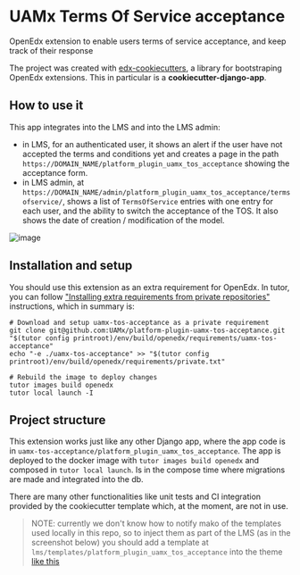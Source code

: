 # UAMx Terms Of Service acceptance
OpenEdx extension to enable users terms of service acceptance, and keep track of their response

The project was created with [edx-cookiecutters](https://github.com/openedx/edx-cookiecutters/tree/master), a library for bootstraping OpenEdx extensions. This in particular is a **cookiecutter-django-app**.

## How to use it

This app integrates into the LMS and into the LMS admin: 
- in LMS, for an authenticated user, it shows an alert if the user have not accepted the terms and conditions yet and creates a page in the path `https://DOMAIN_NAME/platform_plugin_uamx_tos_acceptance` showing the acceptance form.
- in LMS admin, at `https://DOMAIN_NAME/admin/platform_plugin_uamx_tos_acceptance/termsofservice/`, shows a list of `TermsOfService` entries with one entry for each user, and the ability to switch the acceptance of the TOS. It also shows the date of creation / modification of the model.

![image](https://github.com/UAMx/platform-plugin-uamx-tos-acceptance/assets/56433614/6ffc9e54-e70d-47a8-b9c1-5ab9ac767302)


## Installation and setup

You should use this extension as an extra requirement for OpenEdx. In tutor, you can follow ["Installing extra requirements from private repositories"](https://docs.tutor.overhang.io/configuration.html#installing-extra-requirements-from-private-repositories) instructions, which in summary is: 

```
# Download and setup uamx-tos-acceptance as a private requirement
git clone git@github.com:UAMx/platform-plugin-uamx-tos-acceptance.git "$(tutor config printroot)/env/build/openedx/requirements/uamx-tos-acceptance"
echo "-e ./uamx-tos-acceptance" >> "$(tutor config printroot)/env/build/openedx/requirements/private.txt"

# Rebuild the image to deploy changes
tutor images build openedx
tutor local launch -I
```

## Project structure

This extension works just like any other Django app, where the app code is in `uamx-tos-acceptance/platform_plugin_uamx_tos_acceptance`. The app is deployed to the docker image with `tutor images build openedx` and composed in `tutor local launch`. Is in the compose time where migrations are made and integrated into the db.

There are many other functionalities like unit tests and CI integration provided by the cookiecutter template which, at the moment, are not in use. 

> NOTE: currently we don't know how to notify mako of the templates used locally in this repo, so to inject them as part of the LMS (as in the screenshot below) you should add a template at `lms/templates/platform_plugin_uamx_tos_acceptance` into the theme [like this](https://github.com/UAMx/uamx-theme/tree/main/lms/templates/platform_plugin_uamx_tos_acceptance)
